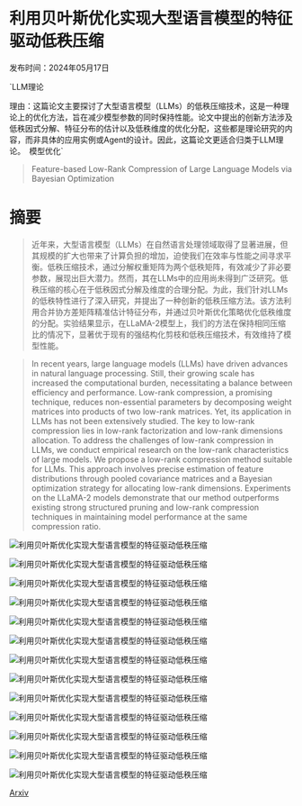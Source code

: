# 利用贝叶斯优化实现大型语言模型的特征驱动低秩压缩

发布时间：2024年05月17日

`LLM理论

理由：这篇论文主要探讨了大型语言模型（LLMs）的低秩压缩技术，这是一种理论上的优化方法，旨在减少模型参数的同时保持性能。论文中提出的创新方法涉及低秩因式分解、特征分布的估计以及低秩维度的优化分配，这些都是理论研究的内容，而非具体的应用实例或Agent的设计。因此，这篇论文更适合归类于LLM理论。` `模型优化`

> Feature-based Low-Rank Compression of Large Language Models via Bayesian Optimization

# 摘要

> 近年来，大型语言模型（LLMs）在自然语言处理领域取得了显著进展，但其规模的扩大也带来了计算负担的增加，迫使我们在效率与性能之间寻求平衡。低秩压缩技术，通过分解权重矩阵为两个低秩矩阵，有效减少了非必要参数，展现出巨大潜力。然而，其在LLMs中的应用尚未得到广泛研究。低秩压缩的核心在于低秩因式分解及维度的合理分配。为此，我们针对LLMs的低秩特性进行了深入研究，并提出了一种创新的低秩压缩方法。该方法利用合并协方差矩阵精准估计特征分布，并通过贝叶斯优化策略优化低秩维度的分配。实验结果显示，在LLaMA-2模型上，我们的方法在保持相同压缩比的情况下，显著优于现有的强结构化剪枝和低秩压缩技术，有效维持了模型性能。

> In recent years, large language models (LLMs) have driven advances in natural language processing. Still, their growing scale has increased the computational burden, necessitating a balance between efficiency and performance. Low-rank compression, a promising technique, reduces non-essential parameters by decomposing weight matrices into products of two low-rank matrices. Yet, its application in LLMs has not been extensively studied. The key to low-rank compression lies in low-rank factorization and low-rank dimensions allocation. To address the challenges of low-rank compression in LLMs, we conduct empirical research on the low-rank characteristics of large models. We propose a low-rank compression method suitable for LLMs. This approach involves precise estimation of feature distributions through pooled covariance matrices and a Bayesian optimization strategy for allocating low-rank dimensions. Experiments on the LLaMA-2 models demonstrate that our method outperforms existing strong structured pruning and low-rank compression techniques in maintaining model performance at the same compression ratio.

![利用贝叶斯优化实现大型语言模型的特征驱动低秩压缩](../../../paper_images/2405.10616/x1.png)

![利用贝叶斯优化实现大型语言模型的特征驱动低秩压缩](../../../paper_images/2405.10616/x2.png)

![利用贝叶斯优化实现大型语言模型的特征驱动低秩压缩](../../../paper_images/2405.10616/x3.png)

![利用贝叶斯优化实现大型语言模型的特征驱动低秩压缩](../../../paper_images/2405.10616/x4.png)

![利用贝叶斯优化实现大型语言模型的特征驱动低秩压缩](../../../paper_images/2405.10616/x5.png)

![利用贝叶斯优化实现大型语言模型的特征驱动低秩压缩](../../../paper_images/2405.10616/x6.png)

![利用贝叶斯优化实现大型语言模型的特征驱动低秩压缩](../../../paper_images/2405.10616/x7.png)

![利用贝叶斯优化实现大型语言模型的特征驱动低秩压缩](../../../paper_images/2405.10616/x8.png)

![利用贝叶斯优化实现大型语言模型的特征驱动低秩压缩](../../../paper_images/2405.10616/x9.png)

![利用贝叶斯优化实现大型语言模型的特征驱动低秩压缩](../../../paper_images/2405.10616/x10.png)

![利用贝叶斯优化实现大型语言模型的特征驱动低秩压缩](../../../paper_images/2405.10616/x11.png)

![利用贝叶斯优化实现大型语言模型的特征驱动低秩压缩](../../../paper_images/2405.10616/x12.png)

![利用贝叶斯优化实现大型语言模型的特征驱动低秩压缩](../../../paper_images/2405.10616/x13.png)

[Arxiv](https://arxiv.org/abs/2405.10616)